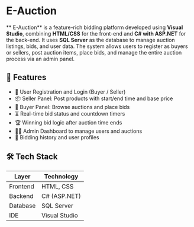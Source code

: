 # E-Auction

** E-Auction** is a feature-rich bidding platform developed using **Visual Studio**, combining **HTML/CSS** for the front-end and **C# with ASP.NET** for the back-end. It uses **SQL Server** as the database to manage auction listings, bids, and user data. The system allows users to register as buyers or sellers, post auction items, place bids, and manage the entire auction process via an admin panel.

## 🚀 Features

- 🔐 User Registration and Login (Buyer / Seller)
- 📦 Seller Panel: Post products with start/end time and base price
- 💸 Buyer Panel: Browse auctions and place bids
- ⏳ Real-time bid status and countdown timers
- 🏆 Winning bid logic after auction time ends
- 🧑‍💼 Admin Dashboard to manage users and auctions
- 🧾 Bidding history and user profiles


## 🛠️ Tech Stack

| Layer       | Technology       |
|-------------|------------------|
| Frontend    | HTML, CSS        |
| Backend     | C# (ASP.NET)     |
| Database    | SQL Server       |
| IDE         | Visual Studio    |




